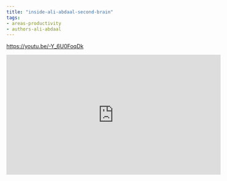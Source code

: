 ```yaml
---
title: "inside-ali-abdaal-second-brain"
tags:
- areas-productivity
- authors-ali-abdaal
---
```


https://youtu.be/-Y_6U0FoqDk

<iframe width="560" height="315" src="https://www.youtube.com/embed/-Y_6U0FoqDk" title="YouTube video player" frameborder="0" allow="accelerometer; autoplay; clipboard-write; encrypted-media; gyroscope; picture-in-picture" allowfullscreen></iframe>